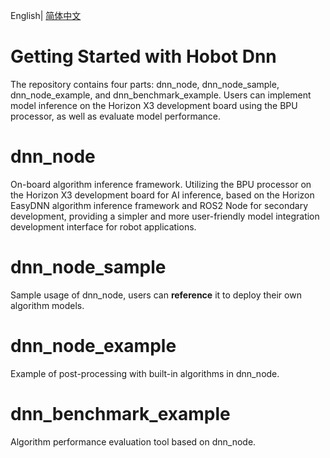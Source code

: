 English| [简体中文](./README_cn.md)

Getting Started with Hobot Dnn
=======

The repository contains four parts: dnn_node, dnn_node_sample, dnn_node_example, and dnn_benchmark_example. Users can implement model inference on the Horizon X3 development board using the BPU processor, as well as evaluate model performance.

# dnn_node

On-board algorithm inference framework. Utilizing the BPU processor on the Horizon X3 development board for AI inference, based on the Horizon EasyDNN algorithm inference framework and ROS2 Node for secondary development, providing a simpler and more user-friendly model integration development interface for robot applications.

# dnn_node_sample

Sample usage of dnn_node, users can **reference** it to deploy their own algorithm models.

# dnn_node_example

Example of post-processing with built-in algorithms in dnn_node.

# dnn_benchmark_example

Algorithm performance evaluation tool based on dnn_node.
